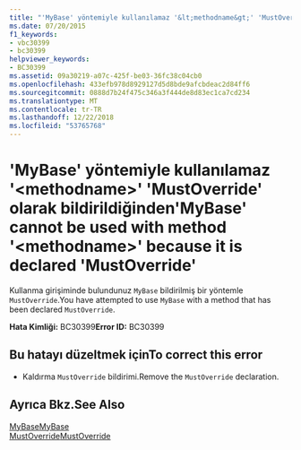 ```yaml
---
title: "'MyBase' yöntemiyle kullanılamaz '&lt;methodname&gt;' 'MustOverride' olarak bildirildiğinden"
ms.date: 07/20/2015
f1_keywords:
- vbc30399
- bc30399
helpviewer_keywords:
- BC30399
ms.assetid: 09a30219-a07c-425f-be03-36fc38c04cb0
ms.openlocfilehash: 433efb978d8929127d5d8bde9afcbdeac2d84ff6
ms.sourcegitcommit: 0888d7b24f475c346a3f444de8d83ec1ca7cd234
ms.translationtype: MT
ms.contentlocale: tr-TR
ms.lasthandoff: 12/22/2018
ms.locfileid: "53765768"
---
```

# <a name="mybase-cannot-be-used-with-method-ltmethodnamegt-because-it-is-declared-mustoverride"></a><span data-ttu-id="f3dad-102">'MyBase' yöntemiyle kullanılamaz '&lt;methodname&gt;' 'MustOverride' olarak bildirildiğinden</span><span class="sxs-lookup"><span data-stu-id="f3dad-102">'MyBase' cannot be used with method '&lt;methodname&gt;' because it is declared 'MustOverride'</span></span>
<span data-ttu-id="f3dad-103">Kullanma girişiminde bulundunuz `MyBase` bildirilmiş bir yöntemle `MustOverride`.</span><span class="sxs-lookup"><span data-stu-id="f3dad-103">You have attempted to use `MyBase` with a method that has been declared `MustOverride`.</span></span>  
  
 <span data-ttu-id="f3dad-104">**Hata Kimliği:** BC30399</span><span class="sxs-lookup"><span data-stu-id="f3dad-104">**Error ID:** BC30399</span></span>  
  
## <a name="to-correct-this-error"></a><span data-ttu-id="f3dad-105">Bu hatayı düzeltmek için</span><span class="sxs-lookup"><span data-stu-id="f3dad-105">To correct this error</span></span>  
  
-   <span data-ttu-id="f3dad-106">Kaldırma `MustOverride` bildirimi.</span><span class="sxs-lookup"><span data-stu-id="f3dad-106">Remove the `MustOverride` declaration.</span></span>  
  
## <a name="see-also"></a><span data-ttu-id="f3dad-107">Ayrıca Bkz.</span><span class="sxs-lookup"><span data-stu-id="f3dad-107">See Also</span></span>  
 [<span data-ttu-id="f3dad-108">MyBase</span><span class="sxs-lookup"><span data-stu-id="f3dad-108">MyBase</span></span>](~/docs/visual-basic/programming-guide/program-structure/me-my-mybase-and-myclass.md#mybase)  
 [<span data-ttu-id="f3dad-109">MustOverride</span><span class="sxs-lookup"><span data-stu-id="f3dad-109">MustOverride</span></span>](../../visual-basic/language-reference/modifiers/mustoverride.md)
